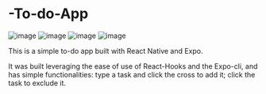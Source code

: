 # -To-do-App
![image](https://user-images.githubusercontent.com/60753275/144676163-38cd4ab3-194f-4bee-853b-c9a7a8ec885a.png) ![image](https://user-images.githubusercontent.com/60753275/144676285-f879b2c7-7d51-4d13-babd-287d990fd7a3.png) ![image](https://user-images.githubusercontent.com/60753275/144676868-6608eca8-70e2-4939-bbe0-ab515bef8d3a.png) ![image](https://user-images.githubusercontent.com/60753275/144676340-5e3be605-1ab3-40c9-a867-ff877b81c721.png)





This is a simple to-do app built with React Native and Expo.

It was built leveraging the ease of use of React-Hooks and the Expo-cli, and has simple functionalities: type a task and click the cross to add it; click the task to exclude it. 
